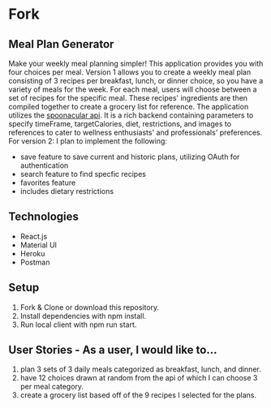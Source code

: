 # Fork

## Meal Plan Generator
Make your weekly meal planning simpler! This application provides you with four choices per meal. Version 1 allows you to create a weekly meal plan consisting of 3 recipes per breakfast, lunch, or dinner choice, so you have a variety of meals for the week. For each meal, users will choose between a set of recipes for the specific meal. These recipes' ingredients are then compiled together to create a grocery list for reference. The application utilizes the [spoonacular api](https://spoonacular.com/food-api). It is a rich backend containing parameters to specify timeFrame, targetCalories, diet, restrictions, and images to references to cater to wellness enthusiasts' and professionals' preferences.
For version 2: I plan to implement the following:
  - save feature to save current and historic plans, utilizing OAuth for authentication
  - search feature to find specfic recipes
  - favorites feature
  - includes dietary restrictions

## Technologies
  - React.js
  - Material UI
  - Heroku
  - Postman

## Setup
  1. Fork & Clone or download this repository.
  2. Install dependencies with npm install.
  3. Run local client with npm run start.

## User Stories - As a user, I would like to...
  1. plan 3 sets of 3 daily meals categorized as breakfast, lunch, and dinner.
  2. have 12 choices drawn at random from the api of which I can choose 3 per meal category.
  3. create a grocery list based off of the 9 recipes I selected for the plans.
